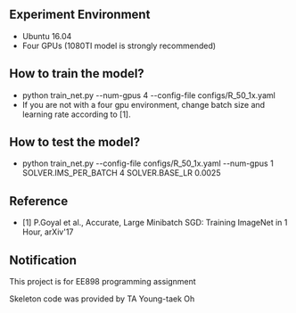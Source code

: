 ## Experiment Environment
* Ubuntu 16.04
* Four GPUs (1080TI model is strongly recommended)
## How to train the model?
* python train_net.py --num-gpus 4 --config-file configs/R_50_1x.yaml
* If you are not with a four gpu environment, change batch size and learning rate according to [1].
## How to test the model?
* python train_net.py --config-file configs/R_50_1x.yaml --num-gpus 1 SOLVER.IMS_PER_BATCH 4 SOLVER.BASE_LR 0.0025
## Reference
* [1] P.Goyal et al., Accurate, Large Minibatch SGD: Training ImageNet in 1 Hour, arXiv'17
## Notification
This project is for EE898 programming assignment

Skeleton code was provided by TA Young-taek Oh
